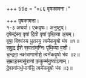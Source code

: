 +++
title = "०८६ वृषकामना।"

+++
वृषकामना।  
१-३ अथर्वा। एकवृषः। अनुष्टुप्।  
वृषेन्द्र॑स्य॒ वृषा॑ दि॒वो वृषा॑ पृथि॒व्या अ॒यम्।  
वृषा॒ विश्व॑स्य भू॒तस्य॒ त्वमे॑कवृ॒षो भ॑व ॥१॥  
स॒मु॒द्र ई॑शे स्र॒वता॑म॒ग्निः पृ॑थि॒व्या व॒शी।  
च॒न्द्रमा॒ नक्ष॑त्राणामीशे॒ त्वमे॑कवृ॒षो भ॑व ॥२॥  
स॒म्राड॒स्यसु॑राणां क॒कुन्म॑नु॒ष्याऽणाम्।  
दे॒वाना॑मर्ध॒भाग॑सि॒ त्वमे॑कवृ॒षो भ॑व ॥३॥